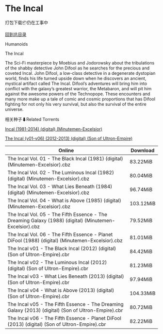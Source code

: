# The Incal

打包下载📦仍在工事中

[回到总目录](/Catalogs.md)

Humanoids

The Incal

The Sci-Fi masterpiece by Moebius and Jodorowsky about the tribulations of the shabby detective John Difool as he searches for the precious and coveted Incal. John Difool, a low-class detective in a degenerate dystopian world, finds his life turned upside down when he discovers an ancient, mystical artifact called  The Incal.   Difool’s adventures will bring him into conflict with the galaxy’s greatest warrior, the Metabaron, and will pit him against the awesome powers of the Technopope.  These encounters and many more make up a tale of comic and cosmic proportions that has Difool fighting for not only his very survival, but also the survival of the entire universe. 





相关种子⬇Related Torrents

[Incal (1981-2014) (digital) (Minutemen-Excelsior)](https://github.com/alicewish/markdown/blob/master/torrent/Incal--1981-2014---digital---Minutemen-Excelsior.md)

[The Incal (v01-v06) (2012-2013) (digital) (Son of Ultron-Empire)](https://github.com/alicewish/markdown/blob/master/torrent/The-Incal--v01-v06---2012-2013---digital---Son-of-Ultron-Empire.md)

Online | Download
--- | ---
The Incal Vol. 01 - The Black Incal (1981) (digital) (Minutemen-Excelsior).cbz | 83.22MiB
The Incal Vol. 02 - The Luminous Incal (1982) (digital) (Minutemen-Excelsior).cbz | 80.04MiB
The Incal Vol. 03 - What Lies Beneath (1984) (digital) (Minutemen-Excelsior).cbz | 96.74MiB
The Incal Vol. 04 - What is Above (1985) (digital) (Minutemen-Excelsior).cbz | 103.12MiB
The Incal Vol. 05 - The Fifth Essence - The Dreaming Galaxy (1988) (digital) (Minutemen-Excelsior).cbz | 79.52MiB
The Incal Vol. 06 - The Fifth Essence - Planet DiFool (1988) (digital) (Minutemen-Excelsior).cbz | 81.01MiB
The Incal v01 - The Black Incal (2012) (digital) (Son of Ultron-Empire).cbr | 84.42MiB
The Incal v02 - The Luminous Incal (2012) (digital) (Son of Ultron-Empire).cbr | 81.23MiB
The Incal v03 - What Lies Beneath (2013) (digital) (Son of Ultron-Empire).cbr | 97.94MiB
The Incal v04 - What is Above (2013) (digital) (Son of Ultron-Empire).cbr | 104.33MiB
The Incal v05 - The Fifth Essence - The Dreaming Galaxy (2013) (digital) (Son of Ultron-Empire).cbr | 80.72MiB
The Incal v06 - The Fifth Essence - Planet DiFool (2013) (digital) (Son of Ultron-Empire).cbr | 82.22MiB